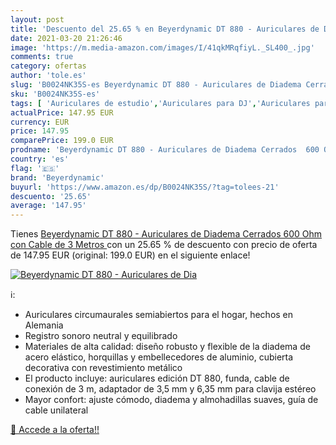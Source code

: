 ```yaml
---
layout: post
title: 'Descuento del 25.65 % en Beyerdynamic DT 880 - Auriculares de Dia'
date: 2021-03-20 21:26:46
image: 'https://m.media-amazon.com/images/I/41qkMRqfiyL._SL400_.jpg'
comments: true
category: ofertas
author: 'tole.es'
slug: 'B0024NK35S-es Beyerdynamic DT 880 - Auriculares de Diadema Cerrados 600...'
sku: 'B0024NK35S-es'
tags: [ 'Auriculares de estudio','Auriculares para DJ','Auriculares para equipo de audio','Auriculares y accesorios','Electrónica','Equipo de DJ y VJ','Grabación y procesado informático','Instrumentos musicales','auriculares','beyerdynamic', ]
actualPrice: 147.95 EUR
currency: EUR
price: 147.95
comparePrice: 199.0 EUR
prodname: 'Beyerdynamic DT 880 - Auriculares de Diadema Cerrados  600 Ohm  con Cable de 3 Metros '
country: 'es'
flag: '🇪🇸'
brand: 'Beyerdynamic'
buyurl: 'https://www.amazon.es/dp/B0024NK35S/?tag=tolees-21'
descuento: '25.65'
average: '147.95'
---
```


Tienes [Beyerdynamic DT 880 - Auriculares de Diadema Cerrados  600 Ohm  con Cable de 3 Metros ](https://www.amazon.es/dp/B0024NK35S/?tag=tolees-21) con un 25.65 % de descuento con precio de oferta de 147.95 EUR (original: 199.0 EUR) en el siguiente enlace!

[![Beyerdynamic DT 880 - Auriculares de Dia](https://m.media-amazon.com/images/I/41qkMRqfiyL._SL400_.jpg)](https://www.amazon.es/dp/B0024NK35S/?tag=tolees-21)

ℹ️:

- Auriculares circumaurales semiabiertos para el hogar, hechos en Alemania
- Registro sonoro neutral y equilibrado
- Materiales de alta calidad: diseño robusto y flexible de la diadema de acero elástico, horquillas y embellecedores de aluminio, cubierta decorativa con revestimiento metálico
- El producto incluye: auriculares edición DT 880, funda, cable de conexión de 3 m, adaptador de 3,5 mm y 6,35 mm para clavija estéreo
- Mayor confort: ajuste cómodo, diadema y almohadillas suaves, guía de cable unilateral

[🛒 Accede a la oferta!!](https://www.amazon.es/dp/B0024NK35S/?tag=tolees-21)
